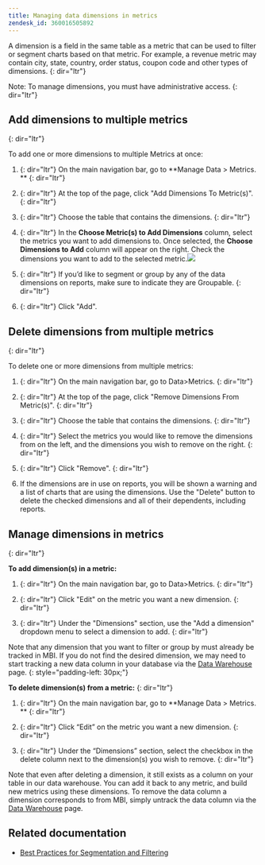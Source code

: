 ```yaml
---
title: Managing data dimensions in metrics
zendesk_id: 360016505892
---
```


A dimension is a field in the same table as a metric that can be used to filter or segment charts based on that metric. For example, a revenue metric may contain city, state, country, order status, coupon code and other types of dimensions.
{: dir="ltr"}

Note: To manage dimensions, you must have administrative access.
{: dir="ltr"}

## Add dimensions to multiple metrics
{: dir="ltr"}

To add one or more dimensions to multiple Metrics at once:

1. {: dir="ltr"} On the main navigation bar, go to **Manage Data &gt; Metrics. **
    {: dir="ltr"}

1. {: dir="ltr"} At the top of the page, click \"Add Dimensions To Metric(s)\".
    {: dir="ltr"}

1. {: dir="ltr"} Choose the table that contains the dimensions.
    {: dir="ltr"}

1. {: dir="ltr"} In the **Choose Metric(s) to Add Dimensions** column, select the metrics you want to add dimensions to. Once selected, the **Choose Dimensions to Add** column will appear on the right. Check the dimensions you want to add to the selected metric.![](../assets/Add_Dimensions.png)
1. {: dir="ltr"} If you’d like to segment or group by any of the data dimensions on reports, make sure to indicate they are Groupable.
    {: dir="ltr"}

1. {: dir="ltr"} Click \"Add\".

## Delete dimensions from multiple metrics
{: dir="ltr"}

To delete one or more dimensions from multiple metrics:

1. {: dir="ltr"} On the main navigation bar, go to Data&gt;Metrics.
    {: dir="ltr"}

1. {: dir="ltr"} At the top of the page, click \"Remove Dimensions From Metric(s)\".
    {: dir="ltr"}

1. {: dir="ltr"} Choose the table that contains the dimensions.
    {: dir="ltr"}

1. {: dir="ltr"} Select the metrics you would like to remove the dimensions from on the left, and the dimensions you wish to remove on the right.
    {: dir="ltr"}

1. {: dir="ltr"} Click \"Remove\".
    {: dir="ltr"}

1. If the dimensions are in use on reports, you will be shown a warning and a list of charts that are using the dimensions. Use the \"Delete\" button to delete the checked dimensions and all of their dependents, including reports.

## Manage dimensions in metrics
{: dir="ltr"}

**To add dimension(s) in a metric:**

1. {: dir="ltr"} On the main navigation bar, go to Data&gt;Metrics.
    {: dir="ltr"}

1. {: dir="ltr"} Click \"Edit\" on the metric you want a new dimension.
    {: dir="ltr"}

1. {: dir="ltr"} Under the \"Dimensions\" section, use the \"Add a dimension\" dropdown menu to select a dimension to add.
    {: dir="ltr"}

Note that any dimension that you want to filter or group by must already be tracked in MBI. If you do not find the desired dimension, we may need to start tracking a new data column in your database via the [Data Warehouse](../data-analyst/data-warehouse-mgr/tour-dwm.md) page.
{: style="padding-left: 30px;"}

**To delete dimension(s) from a metric:**
{: dir="ltr"}

1. {: dir="ltr"} On the main navigation bar, go to **Manage Data &gt; Metrics. **
    {: dir="ltr"}

1. {: dir="ltr"} Click “Edit” on the metric you want a new dimension.
    {: dir="ltr"}

1. {: dir="ltr"} Under the “Dimensions” section, select the checkbox in the delete column next to the dimension(s) you wish to remove.
    {: dir="ltr"}

Note that even after deleting a dimension, it still exists as a column on your table in our data warehouse. You can add it back to any metric, and build new metrics using these dimensions. To remove the data column a dimension corresponds to from MBI, simply untrack the data column via the [Data Warehouse](../data-analyst/data-warehouse-mgr/tour-dwm.md) page.

## Related documentation

* [Best Practices for Segmentation and Filtering](../best-practices/segment-filter.md)
